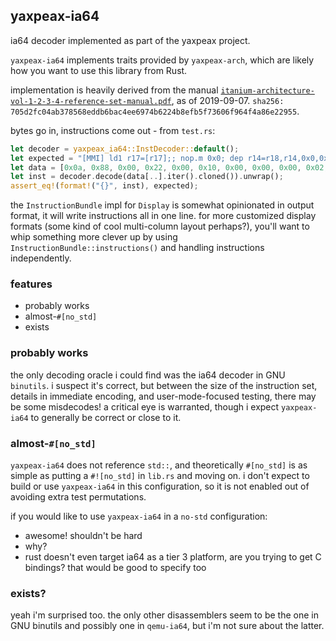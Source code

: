 ## yaxpeax-ia64

ia64 decoder implemented as part of the yaxpeax project.

`yaxpeax-ia64` implements traits provided by `yaxpeax-arch`, which are likely how you want to use this library from Rust.

implementation is heavily derived from the manual [`itanium-architecture-vol-1-2-3-4-reference-set-manual.pdf`](https://www.intel.com/content/dam/doc/manual/itanium-architecture-vol-1-2-3-4-reference-set-manual.pdf), as of 2019-09-07. `sha256: 705d2fc04ab378568eddb6bac4ee6974b6224b8efb5f73606f964f4a86e22955`.

bytes go in, instructions come out - from `test.rs`:
```rust
let decoder = yaxpeax_ia64::InstDecoder::default();
let expected = "[MMI] ld1 r17=[r17];; nop.m 0x0; dep r14=r18,r14,0x0,0x8";
let data = [0x0a, 0x88, 0x00, 0x22, 0x00, 0x10, 0x00, 0x00, 0x00, 0x02, 0x00, 0xc0, 0x21, 0x71, 0xdc, 0x4f];
let inst = decoder.decode(data[..].iter().cloned()).unwrap();
assert_eq!(format!("{}", inst), expected);
```

the `InstructionBundle` impl for `Display` is somewhat opinionated in output format, it will write instructions all in one line. for more customized display formats (some kind of cool multi-column layout perhaps?), you'll want to whip something more clever up by using `InstructionBundle::instructions()` and handling instructions independently.

### features

* probably works
* almost-`#[no_std]`
* exists

### probably works
the only decoding oracle i could find was the ia64 decoder in GNU `binutils`. i suspect it's correct, but between the size of the instruction set, details in immediate encoding, and user-mode-focused testing, there may be some misdecodes! a critical eye is warranted, though i expect `yaxpeax-ia64` to generally be correct or close to it.

### almost-`#[no_std]`
`yaxpeax-ia64` does not reference `std::`, and theoretically `#[no_std]` is as simple as putting a `#![no_std]` in `lib.rs` and moving on. i don't expect to build or use `yaxpeax-ia64` in this configuration, so it is not enabled out of avoiding extra test permutations.

if you would like to use `yaxpeax-ia64` in a `no-std` configuration:
* awesome! shouldn't be hard
* why?
* rust doesn't even target ia64 as a tier 3 platform, are you trying to get C bindings? that would be good to specify too

### exists?
yeah i'm surprised too. the only other disassemblers seem to be the one in GNU binutils and possibly one in `qemu-ia64`, but i'm not sure about the latter.
